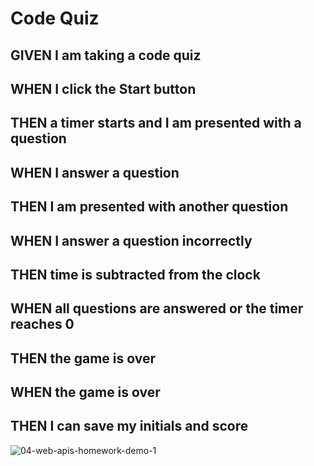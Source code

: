 # Code Quiz

## GIVEN I am taking a code quiz
## WHEN I click the Start button
## THEN a timer starts and I am presented with a question
## WHEN I answer a question
## THEN I am presented with another question
## WHEN I answer a question incorrectly
## THEN time is subtracted from the clock
## WHEN all questions are answered or the timer reaches 0
## THEN the game is over
## WHEN the game is over
## THEN I can save my initials and score

![04-web-apis-homework-demo-1](https://user-images.githubusercontent.com/109549420/186520514-d7ad2787-f6ea-4ee4-9670-35a6e48ca2fa.gif)
